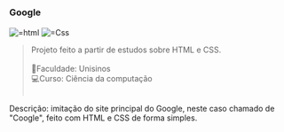 ### Google



 <img align="center" alt="=html" src="https://img.shields.io/badge/HTML5-E34F26?style=for-the-badge&logo=html5&logoColor=white">
 <img align="center" alt="=Css" src="https://img.shields.io/badge/CSS3-1572B6?style=for-the-badge&logo=css3&logoColor=white">

<br>

>Projeto feito a partir de estudos sobre HTML e CSS.<br><br>
📖Faculdade: Unisinos<br>
💻Curso: Ciência da computação<br><br>

Descrição: imitação do site principal do Google, neste caso chamado de "Coogle", feito com HTML e CSS de forma simples.
